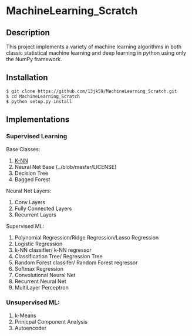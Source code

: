 # MachineLearning_Scratch

## Description
This project implements a variety of machine learning algorithms in both classic statistical machine learning
and deep learning in python using only the NumPy framework. 

## Installation 
```
$ git clone https://github.com/13jk59/MachineLearning_Scratch.git
$ cd MachineLearning_Scratch
$ python setup.py install
```

## Implementations 
### Supervised Learning 
Base Classes:
1. [K-NN](../blob/master/ML_algorithms/Supervised_Learning/Base_Classes/kNearestNeighbours_baseClass.py)
2. Neural Net Base (../blob/master/LICENSE)
3. Decision Tree
4. Bagged Forest

Neural Net Layers:
1. Conv Layers
2. Fully Connected Layers
3. Recurrent Layers

Supervised ML:
1. Polynomial Regression/Ridge Regression/Lasso Regression
2. Logistic Regression
3. k-NN classifier/ k-NN regressor
4. Classification Tree/ Regression Tree
5. Random Forest classifer/ Random Forest regressor
6. Softmax Regression
7. Convolutional Neural Net
8. Recurrent Neural Net
9. MultiLayer Perceptron

### Unsupervised ML:
1. k-Means
2. Prinicpal Component Analysis
3. Autoencoder 
